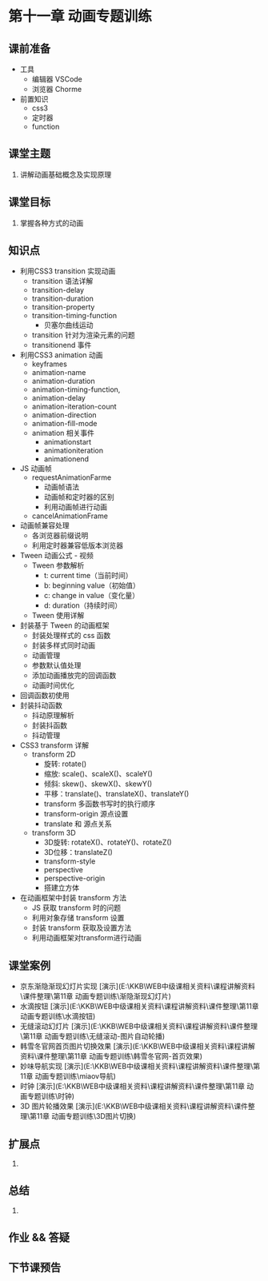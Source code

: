 # 第十一章 动画专题训练



## 课前准备

- 工具
  - 编辑器 VSCode
  - 浏览器 Chorme
- 前置知识
  - css3
  - 定时器
  - function

## 课堂主题

1. 讲解动画基础概念及实现原理

## 课堂目标

1. 掌握各种方式的动画

## 知识点

- 利用CSS3 transition 实现动画 
  - transition 语法详解
  - transition-delay
  - transition-duration
  - transition-property
  - transition-timing-function
    - 贝塞尔曲线运动
  - transition 针对为渲染元素的问题 
  - transitionend 事件
- 利用CSS3 animation 动画
  - keyframes
  - animation-name
  - animation-duration
  - animation-timing-function,
  - animation-delay
  - animation-iteration-count
  - animation-direction 
  - animation-fill-mode
  - animation 相关事件
    - animationstart
    - animationiteration 
    - animationend 
- JS 动画帧
  - requestAnimationFarme
    - 动画帧语法
    - 动画帧和定时器的区别
    - 利用动画帧进行动画
  - cancelAnimationFrame
- 动画帧兼容处理 
  - 各浏览器前缀说明
  - 利用定时器兼容低版本浏览器
- Tween 动画公式   - 视频
  - Tween 参数解析
    - t: current time（当前时间）
    - b: beginning value（初始值）
    - c: change in value（变化量）
    - d: duration（持续时间）
  - Tween 使用详解   
- 封装基于 Tween 的动画框架
  - 封装处理样式的 css 函数
  - 封装多样式同时动画
  - 动画管理
  - 参数默认值处理
  - 添加动画播放完的回调函数
  - 动画时间优化
- 回调函数初使用
- 封装抖动函数
  - 抖动原理解析
  - 封装抖函数
  - 抖动管理
- CSS3 transform 详解
  - transform 2D
    - 旋转: rotate()
    - 缩放: scale()、scaleX()、scaleY()
    - 倾斜: skew()、skewX()、skewY()
    - 平移：translate()、translateX()、translateY()
    - transform 多函数书写时的执行顺序
    - transform-origin 源点设置
    - translate 和 源点关系
  - transform 3D 
    - 3D旋转: rotateX()、rotateY()、rotateZ()
    - 3D位移：translateZ()
    - transform-style
    - perspective
    - perspective-origin
    - 搭建立方体
- 在动画框架中封装 transform 方法
  - JS 获取 transform 时的问题
  - 利用对象存储 transform 设置
  - 封装 transform 获取及设置方法
  - 利用动画框架对transform进行动画 

## 课堂案例

- 京东渐隐渐现幻灯片实现  [演示](E:\KKB\WEB中级课相关资料\课程讲解资料\课件整理\第11章 动画专题训练\渐隐渐现幻灯片)
- 水滴按钮  [演示](E:\KKB\WEB中级课相关资料\课程讲解资料\课件整理\第11章 动画专题训练\水滴按钮)
- 无缝滚动幻灯片 [演示](E:\KKB\WEB中级课相关资料\课程讲解资料\课件整理\第11章 动画专题训练\无缝滚动-图片自动轮播)
- 韩雪冬官网首页图片切换效果 [演示](E:\KKB\WEB中级课相关资料\课程讲解资料\课件整理\第11章 动画专题训练\韩雪冬官网-首页效果)
- 妙味导航实现 [演示](E:\KKB\WEB中级课相关资料\课程讲解资料\课件整理\第11章 动画专题训练\miaov导航)
- 时钟  [演示](E:\KKB\WEB中级课相关资料\课程讲解资料\课件整理\第11章 动画专题训练\时钟)
- 3D 图片轮播效果  [演示](E:\KKB\WEB中级课相关资料\课程讲解资料\课件整理\第11章 动画专题训练\3D图片切换)

## 扩展点

1.  

## 总结

1. 



## 作业 && 答疑



## 下节课预告








